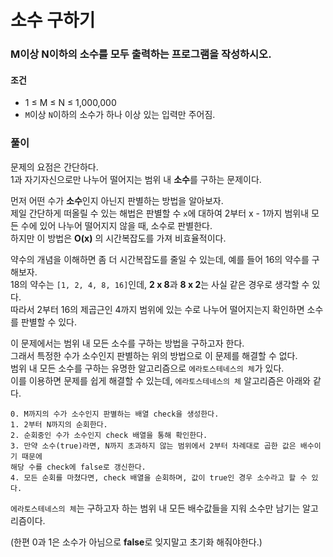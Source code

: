 # 소수 구하기
### M이상 N이하의 소수를 모두 출력하는 프로그램을 작성하시오.
#### 조건
- 1 ≤ M ≤ N ≤ 1,000,000
- `M`이상 `N`이하의 소수가 하나 이상 있는 입력만 주어짐.
### 풀이
문제의 요점은 간단하다.  
1과 자기자신으로만 나누어 떨어지는 범위 내 **소수**를 구하는 문제이다.  

먼저 어떤 수가 **소수**인지 아닌지 판별하는 방법을 알아보자.  
제일 간단하게 떠올릴 수 있는 해법은 판별할 수 `x`에 대하여 2부터 x - 1까지 범위내 모든 수에 있어 나누어 떨어지지 않을 때, 소수로 판별한다.   
하지만 이 방법은 **O(x)** 의 시간복잡도를 가져 비효율적이다.  

약수의 개념을 이해하면 좀 더 시간복잡도를 줄일 수 있는데, 예를 들어 16의 약수를 구해보자.  
18의 약수는 `[1, 2, 4, 8, 16]`인데, **2 x 8**과 **8 x 2**는 사실 같은 경우로 생각할 수 있다.  
따라서 2부터 16의 제곱근인 4까지 범위에 있는 수로 나누어 떨어지는지 확인하면 소수를 판별할 수 있다.  

이 문제에서는 범위 내 모든 소수를 구하는 방법을 구하고자 한다.  
그래서 특정한 수가 소수인지 판별하는 위의 방법으로 이 문제를 해결할 수 없다.  
범위 내 모든 소수를 구하는 유명한 알고리즘으로 `에라토스테네스의 체`가 있다.   
이를 이용하면 문제를 쉽게 해결할 수 있는데, `에라토스테네스의 체` 알고리즘은 아래와 같다.  
```
0. M까지의 수가 소수인지 판별하는 배열 check을 생성한다.
1. 2부터 N까지의 순회한다. 
2. 순회중인 수가 소수인지 check 배열을 통해 확인한다.
3. 만약 소수(true)라면, N까지 초과하지 않는 범위에서 2부터 차례대로 곱한 값은 배수이기 때문에  
해당 수를 check에 false로 갱신한다.
4. 모든 순회를 마쳤다면, check 배열을 순회하며, 값이 true인 경우 소수라고 할 수 있다.
```
`에라토스테네스의 체`는 구하고자 하는 범위 내 모든 배수값들을 지워 소수만 남기는 알고리즘이다.  

(한편 0과 1은 소수가 아님으로 **false**로 잊지말고 초기화 해줘야한다.)
